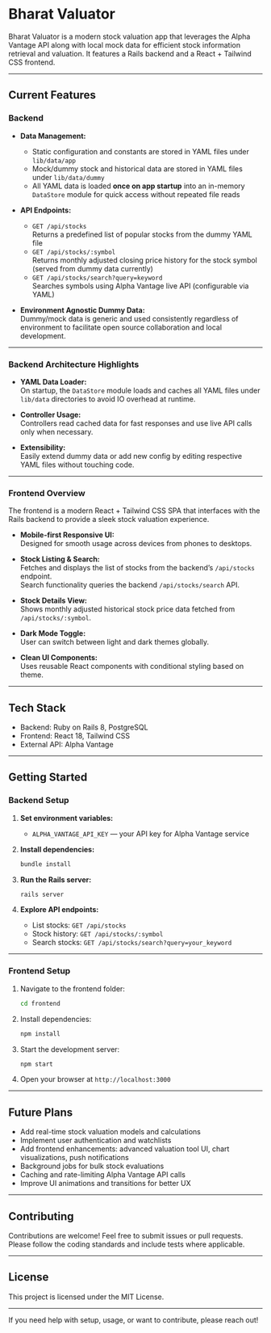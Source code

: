 
# Bharat Valuator

Bharat Valuator is a modern stock valuation app that leverages the Alpha Vantage API along with local mock data for efficient stock information retrieval and valuation. It features a Rails backend and a React + Tailwind CSS frontend.

---

## Current Features

### Backend

- **Data Management:**  
  - Static configuration and constants are stored in YAML files under `lib/data/app`  
  - Mock/dummy stock and historical data are stored in YAML files under `lib/data/dummy`  
  - All YAML data is loaded **once on app startup** into an in-memory `DataStore` module for quick access without repeated file reads

- **API Endpoints:**  
  - `GET /api/stocks`  
    Returns a predefined list of popular stocks from the dummy YAML file  
  - `GET /api/stocks/:symbol`  
    Returns monthly adjusted closing price history for the stock symbol (served from dummy data currently)  
  - `GET /api/stocks/search?query=keyword`  
    Searches symbols using Alpha Vantage live API (configurable via YAML)

- **Environment Agnostic Dummy Data:**  
  Dummy/mock data is generic and used consistently regardless of environment to facilitate open source collaboration and local development.

---

### Backend Architecture Highlights

- **YAML Data Loader:**  
  On startup, the `DataStore` module loads and caches all YAML files under `lib/data` directories to avoid IO overhead at runtime.

- **Controller Usage:**  
  Controllers read cached data for fast responses and use live API calls only when necessary.

- **Extensibility:**  
  Easily extend dummy data or add new config by editing respective YAML files without touching code.

---

### Frontend Overview

The frontend is a modern React + Tailwind CSS SPA that interfaces with the Rails backend to provide a sleek stock valuation experience.

- **Mobile-first Responsive UI:**  
  Designed for smooth usage across devices from phones to desktops.

- **Stock Listing & Search:**  
  Fetches and displays the list of stocks from the backend’s `/api/stocks` endpoint.  
  Search functionality queries the backend `/api/stocks/search` API.

- **Stock Details View:**  
  Shows monthly adjusted historical stock price data fetched from `/api/stocks/:symbol`.

- **Dark Mode Toggle:**  
  User can switch between light and dark themes globally.

- **Clean UI Components:**  
  Uses reusable React components with conditional styling based on theme.

---

## Tech Stack

- Backend: Ruby on Rails 8, PostgreSQL  
- Frontend: React 18, Tailwind CSS  
- External API: Alpha Vantage

---

## Getting Started

### Backend Setup

1. **Set environment variables:**  
   - `ALPHA_VANTAGE_API_KEY` — your API key for Alpha Vantage service

2. **Install dependencies:**  
   ```bash
   bundle install
   ```

3. **Run the Rails server:**  
   ```bash
   rails server
   ```

4. **Explore API endpoints:**  
   - List stocks: `GET /api/stocks`  
   - Stock history: `GET /api/stocks/:symbol`  
   - Search stocks: `GET /api/stocks/search?query=your_keyword`

---

### Frontend Setup

1. Navigate to the frontend folder:  
   ```bash
   cd frontend
   ```

2. Install dependencies:  
   ```bash
   npm install
   ```

3. Start the development server:  
   ```bash
   npm start
   ```

4. Open your browser at `http://localhost:3000`

---

## Future Plans

- Add real-time stock valuation models and calculations  
- Implement user authentication and watchlists  
- Add frontend enhancements: advanced valuation tool UI, chart visualizations, push notifications  
- Background jobs for bulk stock evaluations  
- Caching and rate-limiting Alpha Vantage API calls  
- Improve UI animations and transitions for better UX  

---

## Contributing

Contributions are welcome! Feel free to submit issues or pull requests. Please follow the coding standards and include tests where applicable.

---

## License

This project is licensed under the MIT License.

---

If you need help with setup, usage, or want to contribute, please reach out!